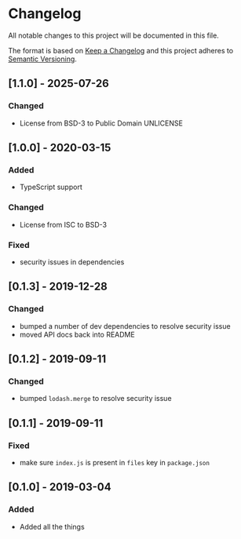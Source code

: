 # Changelog
All notable changes to this project will be documented in this file.

The format is based on [Keep a Changelog](http://keepachangelog.com/en/1.0.0/)
and this project adheres to [Semantic Versioning](http://semver.org/spec/v2.0.0.html).

## [1.1.0] - 2025-07-26

### Changed
* License from BSD-3 to Public Domain UNLICENSE

## [1.0.0] - 2020-03-15

### Added
* TypeScript support

### Changed
* License from ISC to BSD-3

### Fixed
* security issues in dependencies

## [0.1.3] - 2019-12-28

### Changed
* bumped a number of dev dependencies to resolve security issue
* moved API docs back into README

## [0.1.2] - 2019-09-11

### Changed
* bumped `lodash.merge` to resolve security issue

## [0.1.1] - 2019-09-11

### Fixed
* make sure `index.js` is present in `files` key in `package.json`

## [0.1.0] - 2019-03-04

### Added
* Added all the things
